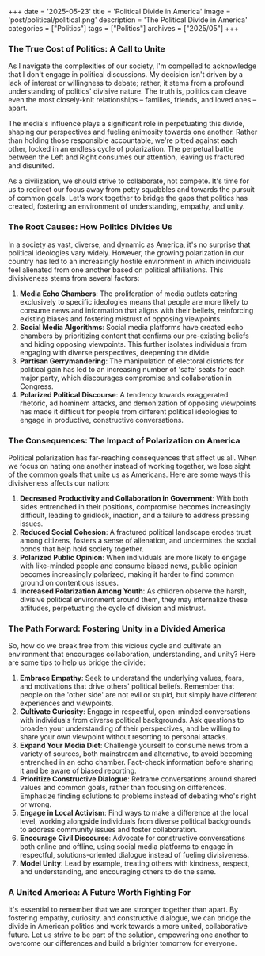 +++
date = '2025-05-23'
title = 'Political Divide in America'
image = 'post/political/political.png'
description = 'The Political Divide in America'
categories = ["Politics"]
tags = ["Politics"]
archives = ["2025/05"]
+++
### **The True Cost of Politics: A Call to Unite**

As I navigate the complexities of our society, I'm compelled to acknowledge that I don't engage in political discussions. My decision isn't driven by a lack of interest or willingness to debate; rather, it stems from a profound understanding of politics' divisive nature. The truth is, politics can cleave even the most closely-knit relationships – families, friends, and loved ones – apart.

The media's influence plays a significant role in perpetuating this divide, shaping our perspectives and fueling animosity towards one another. Rather than holding those responsible accountable, we're pitted against each other, locked in an endless cycle of polarization. The perpetual battle between the Left and Right consumes our attention, leaving us fractured and disunited.

As a civilization, we should strive to collaborate, not compete. It's time for us to redirect our focus away from petty squabbles and towards the pursuit of common goals. Let's work together to bridge the gaps that politics has created, fostering an environment of understanding, empathy, and unity.

### **The Root Causes: How Politics Divides Us**

In a society as vast, diverse, and dynamic as America, it's no surprise that political ideologies vary widely. However, the growing polarization in our country has led to an increasingly hostile environment in which individuals feel alienated from one another based on political affiliations. This divisiveness stems from several factors:

1. **Media Echo Chambers**: The proliferation of media outlets catering exclusively to specific ideologies means that people are more likely to consume news and information that aligns with their beliefs, reinforcing existing biases and fostering mistrust of opposing viewpoints.
2. **Social Media Algorithms**: Social media platforms have created echo chambers by prioritizing content that confirms our pre-existing beliefs and hiding opposing viewpoints. This further isolates individuals from engaging with diverse perspectives, deepening the divide.
3. **Partisan Gerrymandering**: The manipulation of electoral districts for political gain has led to an increasing number of 'safe' seats for each major party, which discourages compromise and collaboration in Congress.
4. **Polarized Political Discourse**: A tendency towards exaggerated rhetoric, ad hominem attacks, and demonization of opposing viewpoints has made it difficult for people from different political ideologies to engage in productive, constructive conversations.

### **The Consequences: The Impact of Polarization on America**

Political polarization has far-reaching consequences that affect us all. When we focus on hating one another instead of working together, we lose sight of the common goals that unite us as Americans. Here are some ways this divisiveness affects our nation:

1. **Decreased Productivity and Collaboration in Government**: With both sides entrenched in their positions, compromise becomes increasingly difficult, leading to gridlock, inaction, and a failure to address pressing issues.
2. **Reduced Social Cohesion**: A fractured political landscape erodes trust among citizens, fosters a sense of alienation, and undermines the social bonds that help hold society together.
3. **Polarized Public Opinion**: When individuals are more likely to engage with like-minded people and consume biased news, public opinion becomes increasingly polarized, making it harder to find common ground on contentious issues.
4. **Increased Polarization Among Youth**: As children observe the harsh, divisive political environment around them, they may internalize these attitudes, perpetuating the cycle of division and mistrust.

### **The Path Forward: Fostering Unity in a Divided America**

So, how do we break free from this vicious cycle and cultivate an environment that encourages collaboration, understanding, and unity? Here are some tips to help us bridge the divide:

1. **Embrace Empathy**: Seek to understand the underlying values, fears, and motivations that drive others' political beliefs. Remember that people on the 'other side' are not evil or stupid, but simply have different experiences and viewpoints.
2. **Cultivate Curiosity**: Engage in respectful, open-minded conversations with individuals from diverse political backgrounds. Ask questions to broaden your understanding of their perspectives, and be willing to share your own viewpoint without resorting to personal attacks.
3. **Expand Your Media Diet**: Challenge yourself to consume news from a variety of sources, both mainstream and alternative, to avoid becoming entrenched in an echo chamber. Fact-check information before sharing it and be aware of biased reporting.
4. **Prioritize Constructive Dialogue**: Reframe conversations around shared values and common goals, rather than focusing on differences. Emphasize finding solutions to problems instead of debating who's right or wrong.
5. **Engage in Local Activism**: Find ways to make a difference at the local level, working alongside individuals from diverse political backgrounds to address community issues and foster collaboration.
6. **Encourage Civil Discourse**: Advocate for constructive conversations both online and offline, using social media platforms to engage in respectful, solutions-oriented dialogue instead of fueling divisiveness.
7. **Model Unity**: Lead by example, treating others with kindness, respect, and understanding, and encouraging others to do the same.

### **A United America: A Future Worth Fighting For**

It's essential to remember that we are stronger together than apart. By fostering empathy, curiosity, and constructive dialogue, we can bridge the divide in American politics and work towards a more united, collaborative future. Let us strive to be part of the solution, empowering one another to overcome our differences and build a brighter tomorrow for everyone.
